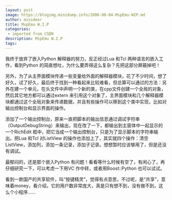 ```yaml
---
layout: post
image: https://blogimg.minidump.info/2006-08-04-MspEmu-WIP.md
author: missdeer
title: MspEmu W.I.P
categories: 
 - imported from CSDN
description: MspEmu W.I.P
tags: 
---
```


我终于放弃了嵌入Python 解释器的努力，反正经过Lua 和Tcl 两种语言的嵌入工作，看到Python 的简直想吐，为什么要弄得这么复杂？先把这部分屏蔽掉吧！

另外，为了从主界面模块传递一些变量给外面的解释器模块，花了不少时间，想了好久，试了好久，最后终于找到一种看起来比较难看，但总算可以通过的方法：另外在建一个单元，在头文件中声明一个新的类，在cpp文件创建一个全局的对象，然后其它地方都可以通过extern 来引用这个对象了，主界面模块和几个解释器模块都通过这个全局对象来传递数据，并且有些操作可以移到这个类中实现，比如对输出控制台和显示界面的操作。

添加了一个输出控制台，原来一直把脚本的输出信息通过调试字符串（OutputDebugString）来输出，现在改了一下，都输出到主窗体中一起显示的一个RichEdit 框中，把它当成一个输出控制台，只是为了显示脚本的字符串输出。把Lua 和Tcl 对ListView 的操作也添加上了，其实就四个操作：清空ListView，添加列，添加一条记录，添加子记录。想想暂时应该够用了，但是还没有调试。

最郁闷的，还是那个嵌入Python 有问题！看看等什么时候有空了，有闲心了，再仔细研究一下，可以考虑一下用VC 作中转，或者用Boost::Python 也可以试试。

看到一款国产的共享软件，叫“按键精灵”，觉得有点意思，不过呢，是“共享”，意味着money，看介绍，它的用户数非常庞大，真是只有想不到，没有做不到，这么个小程序……
